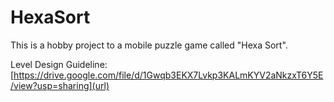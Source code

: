 # HexaSort
This is a hobby project to a mobile puzzle game called "Hexa Sort".

Level Design Guideline: [https://drive.google.com/file/d/1Gwqb3EKX7Lvkp3KALmKYV2aNkzxT6Y5E/view?usp=sharing](url)
